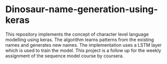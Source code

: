 # Dinosaur-name-generation-using-keras

This repository implements the concept of character level language modelling using keras. The algorithm learns patterns from the existing names and generates new names. The implementation uses a LSTM layer which is used to train the model. This project is a follow up for the weekly assignment of the sequence model course by coursera.
